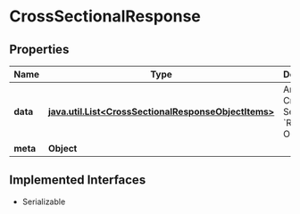

# CrossSectionalResponse


## Properties

Name | Type | Description | Notes
------------ | ------------- | ------------- | -------------
**data** | [**java.util.List&lt;CrossSectionalResponseObjectItems&gt;**](CrossSectionalResponseObjectItems.md) | Array of Cross-Sectional &#x60;Response Objects&#x60; |  [optional]
**meta** | **Object** |  |  [optional]


## Implemented Interfaces

* Serializable


